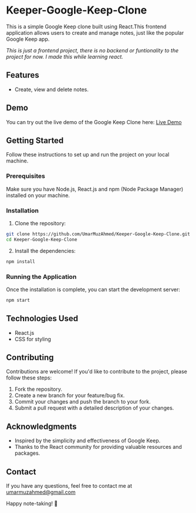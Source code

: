# Keeper-Google-Keep-Clone

This is a simple Google Keep clone built using React.This frontend application allows users to create and manage notes, just like the popular Google Keep app.

*This is just a frontend project, there is no backend or funtionality to the project for now. I made this while learning react.*

## Features

- Create, view and delete notes.
  
## Demo

You can try out the live demo of the Google Keep Clone here: [Live Demo]()

## Getting Started

Follow these instructions to set up and run the project on your local machine.

### Prerequisites

Make sure you have Node.js, React.js and npm (Node Package Manager) installed on your machine.

### Installation

1. Clone the repository:

```bash
git clone https://github.com/UmarMuzAhmed/Keeper-Google-Keep-Clone.git
cd Keeper-Google-Keep-Clone
```

2. Install the dependencies:

```bash
npm install
```

### Running the Application

Once the installation is complete, you can start the development server:

```bash
npm start
```

## Technologies Used

- React.js
- CSS for styling

## Contributing

Contributions are welcome! If you'd like to contribute to the project, please follow these steps:

1. Fork the repository.
2. Create a new branch for your feature/bug fix.
3. Commit your changes and push the branch to your fork.
4. Submit a pull request with a detailed description of your changes.

## Acknowledgments

- Inspired by the simplicity and effectiveness of Google Keep.
- Thanks to the React community for providing valuable resources and packages.

## Contact

If you have any questions, feel free to contact me at umarmuzahmed@gmail.com

Happy note-taking! 📝
